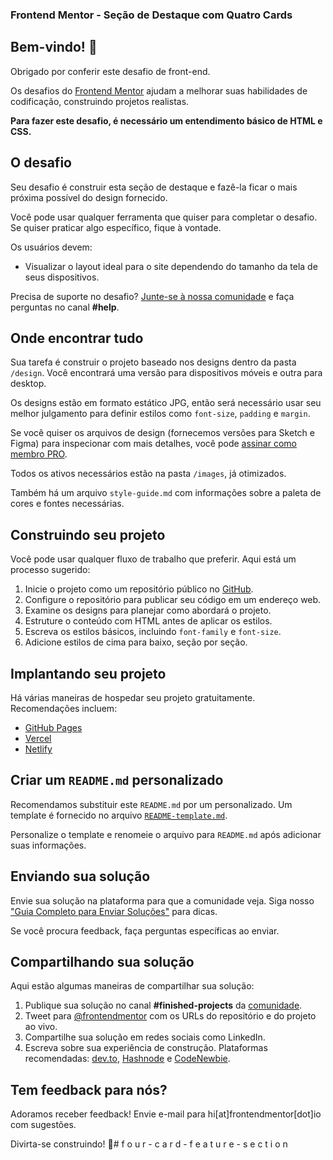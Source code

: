 ### Frontend Mentor - Seção de Destaque com Quatro Cards

## Bem-vindo! 👋

Obrigado por conferir este desafio de front-end.

Os desafios do [Frontend Mentor](https://www.frontendmentor.io) ajudam a melhorar suas habilidades de codificação, construindo projetos realistas.

**Para fazer este desafio, é necessário um entendimento básico de HTML e CSS.**

## O desafio

Seu desafio é construir esta seção de destaque e fazê-la ficar o mais próxima possível do design fornecido.

Você pode usar qualquer ferramenta que quiser para completar o desafio. Se quiser praticar algo específico, fique à vontade.

Os usuários devem:

- Visualizar o layout ideal para o site dependendo do tamanho da tela de seus dispositivos.

Precisa de suporte no desafio? [Junte-se à nossa comunidade](https://www.frontendmentor.io/community) e faça perguntas no canal **#help**.

## Onde encontrar tudo

Sua tarefa é construir o projeto baseado nos designs dentro da pasta `/design`. Você encontrará uma versão para dispositivos móveis e outra para desktop.

Os designs estão em formato estático JPG, então será necessário usar seu melhor julgamento para definir estilos como `font-size`, `padding` e `margin`.

Se você quiser os arquivos de design (fornecemos versões para Sketch e Figma) para inspecionar com mais detalhes, você pode [assinar como membro PRO](https://www.frontendmentor.io/pro).

Todos os ativos necessários estão na pasta `/images`, já otimizados.

Também há um arquivo `style-guide.md` com informações sobre a paleta de cores e fontes necessárias.

## Construindo seu projeto

Você pode usar qualquer fluxo de trabalho que preferir. Aqui está um processo sugerido:

1. Inicie o projeto como um repositório público no [GitHub](https://github.com/).
2. Configure o repositório para publicar seu código em um endereço web.
3. Examine os designs para planejar como abordará o projeto.
4. Estruture o conteúdo com HTML antes de aplicar os estilos.
5. Escreva os estilos básicos, incluindo `font-family` e `font-size`.
6. Adicione estilos de cima para baixo, seção por seção.

## Implantando seu projeto

Há várias maneiras de hospedar seu projeto gratuitamente. Recomendações incluem:

- [GitHub Pages](https://pages.github.com/)
- [Vercel](https://vercel.com/)
- [Netlify](https://www.netlify.com/)

## Criar um `README.md` personalizado

Recomendamos substituir este `README.md` por um personalizado. Um template é fornecido no arquivo [`README-template.md`](./README-template.md).

Personalize o template e renomeie o arquivo para `README.md` após adicionar suas informações.

## Enviando sua solução

Envie sua solução na plataforma para que a comunidade veja. Siga nosso ["Guia Completo para Enviar Soluções"](https://medium.com/frontend-mentor/a-complete-guide-to-submitting-solutions-on-frontend-mentor-ac6384162248) para dicas.

Se você procura feedback, faça perguntas específicas ao enviar.

## Compartilhando sua solução

Aqui estão algumas maneiras de compartilhar sua solução:

1. Publique sua solução no canal **#finished-projects** da [comunidade](https://www.frontendmentor.io/community).
2. Tweet para [@frontendmentor](https://twitter.com/frontendmentor) com os URLs do repositório e do projeto ao vivo.
3. Compartilhe sua solução em redes sociais como LinkedIn.
4. Escreva sobre sua experiência de construção. Plataformas recomendadas: [dev.to](https://dev.to/), [Hashnode](https://hashnode.com/) e [CodeNewbie](https://community.codenewbie.org/).

## Tem feedback para nós?

Adoramos receber feedback! Envie e-mail para hi[at]frontendmentor[dot]io com sugestões.

Divirta-se construindo! 🚀#   f o u r - c a r d - f e a t u r e - s e c t i o n 
 
 